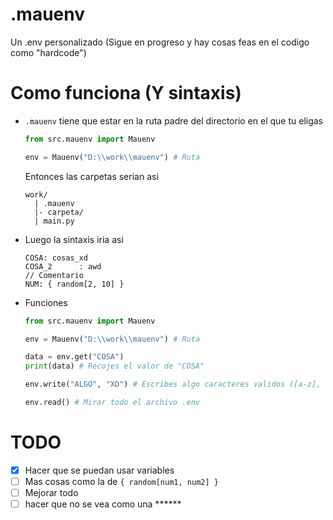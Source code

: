 # .mauenv
 Un .env personalizado (Sigue en progreso y hay cosas feas en el codigo como "hardcode")


# Como funciona (Y sintaxis)

* `.mauenv` tiene que estar en la ruta padre del directorio en el que tu eligas
    ```python
    from src.mauenv import Mauenv

    env = Mauenv("D:\\work\\mauenv") # Ruta
    ```

    Entonces las carpetas serian asi

    ```
    work/
      | .mauenv
      |- carpeta/
      | main.py
    ```

* Luego la sintaxis iria asi
    
    ```
    COSA: cosas_xd
    COSA_2      : awd
    // Comentario
    NUM: { random[2, 10] }
    ```

* Funciones

    ```python
    from src.mauenv import Mauenv

    env = Mauenv("D:\\work\\mauenv") # Ruta

    data = env.get("COSA")
    print(data) # Recojes el valor de "COSA"

    env.write("ALGO", "XD") # Escribes algo caracteres validos ([a-z], [A-Z], _)

    env.read() # Mirar todo el archivo .env
    ```

# TODO 
- [x] Hacer que se puedan usar variables
- [ ] Mas cosas como la de `{ random[num1, num2] }`
- [ ] Mejorar todo
- [ ] hacer que no se vea como una \*\*\*\*\*\*
